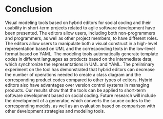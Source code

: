 # Conclusion
Visual modeling tools based on hybrid editors for social coding and their usability in short-term projects related to agile software development have been presented. The editors allow users, including both non-programmers and programmers, as well as other project members, to have different roles. The editors allow users to manipulate both a visual construct in a high-level representation based on UML and the corresponding texts in the low-level format based on YAML. The modeling tools automatically generate template codes in different languages as products based on the intermediate data, which synchronize the representations in UML and YAML. The preliminary experiment on the tool has demonstrated that hybrid editors can decrease the number of operations needed to create a class diagram and the corresponding product codes compared to other types of editors. Hybrid editors also have advantages over version control systems in managing products. Our results show that the tools can be applied to short-term software development based on social coding. Future research will include the development of a generator, which converts the source codes to the corresponding models, as well as an evaluation based on comparison with other development strategies and modeling tools.

